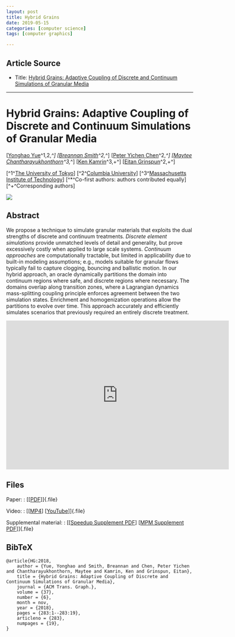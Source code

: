 ```yaml
---
layout: post
title: Hybrid Grains
date: 2019-05-15
categories: [computer science]
tags: [computer graphics]

---
```


## Article Source
* Title: [Hybrid Grains: Adaptive Coupling of Discrete and Continuum Simulations of Granular Media](http://www.cs.columbia.edu/~smith/hybrid_grains/)

---



Hybrid Grains: Adaptive Coupling of Discrete and Continuum Simulations of Granular Media
=====

[[Yonghao Yue](http://mns.k.u-tokyo.ac.jp/~yonghao/)^1,2,*^]
[[Breannan Smith](https://breannansmith.com)^2,*^] [[Peter
Yichen Chen](http://www.cs.columbia.edu/cg/)^2,*^]
[[Maytee
Chantharayukhonthorn](http://web.mit.edu/kkamrin/www/people.html)^3,*^]
[[Ken Kamrin](http://web.mit.edu/kkamrin/www/index.html)^3,+^]
[[Eitan Grinspun](http://www.cs.columbia.edu/~eitan/)^2,+^]

[^1^[The University of Tokyo](https://www.u-tokyo.ac.jp)]
[^2^[Columbia University](https://www.columbia.edu)]
[^3^[Massachusetts Institute of
Technology](http://www.mit.edu)]
[^*^Co-first authors: authors contributed equally]
[^+^Corresponding authors]

![](http://www.cs.columbia.edu/~smith/hybrid_grains/files/teaser.png)



## Abstract 

We propose a technique to simulate granular materials that exploits the
dual strengths of discrete and continuum treatments. *Discrete element
simulations* provide unmatched levels of detail and generality, but prove
excessively costly when applied to large scale systems. *Continuum
approaches* are computationally tractable, but limited in applicability
due to built-in modeling assumptions; e.g., models suitable for granular
flows typically fail to capture clogging, bouncing and ballistic motion.
In our hybrid approach, an oracle dynamically partitions the domain into
continuum regions where safe, and discrete regions where necessary. The
domains overlap along transition zones, where a Lagrangian dynamics
mass-splitting coupling principle enforces agreement between the two
simulation states. Enrichment and homogenization operations allow the
partitions to evolve over time. This approach accurately and efficiently
simulates scenarios that previously required an entirely discrete
treatment.

<iframe width="600" height="400" src="https://www.youtube.com/embed/e_9f5Z0sMYE" frameborder="0" allow="accelerometer; autoplay; encrypted-media; gyroscope; picture-in-picture" allowfullscreen></iframe>


## Files 

Paper: 
:   [[[PDF](http://www.cs.columbia.edu/~smith/hybrid_grains/files/paper.pdf)]]{.file}

Video: 
:   [[[MP4](http://www.cs.columbia.edu/~smith/hybrid_grains/files/video.mp4)]
    [[YouTube](https://youtu.be/Z86Udk2JXeU)]]{.file}

Supplemental material:
:   [[[Speedup Supplement PDF](http://www.cs.columbia.edu/~smith/hybrid_grains/files/speedup_supplement.pdf)] [[MPM
    Supplement PDF](http://www.cs.columbia.edu/~smith/hybrid_grains/files/mpm_supplement.pdf)]]{.file}



## BibTeX 

	@article{HG:2018,
        author = {Yue, Yonghao and Smith, Breannan and Chen, Peter Yichen and Chantharayukhonthorn, Maytee and Kamrin, Ken and Grinspun, Eitan},
        title = {Hybrid Grains: Adaptive Coupling of Discrete and Continuum Simulations of Granular Media},
        journal = {ACM Trans. Graph.},
        volume = {37},
        number = {6},
        month = nov,
        year = {2018},
        pages = {283:1--283:19},
        articleno = {283},
        numpages = {19},
    }


